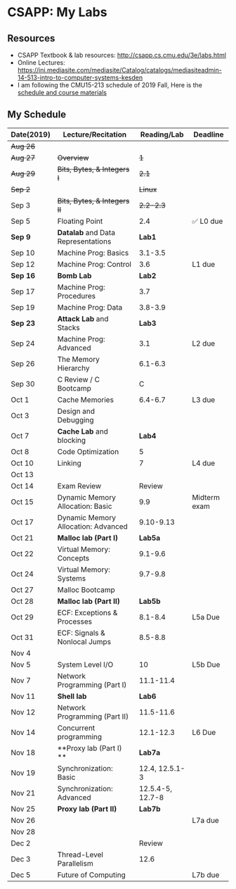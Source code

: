 # CSAPP: My Labs

## Resources

- CSAPP Textbook & lab resources: http://csapp.cs.cmu.edu/3e/labs.html
- Online Lectures: https://ini.mediasite.com/mediasite/Catalog/catalogs/mediasiteadmin-14-513-intro-to-computer-systems-kesden
- I am following the CMU15-213 schedule of 2019 Fall, Here is the [schedule and course materials](http://www.cs.cmu.edu/afs/cs/academic/class/15213-f19/www/schedule.html)

## My Schedule

| Date(2019) 	| Lecture/Recitation                    	| Reading/Lab      	| Deadline     	|
|------------	|---------------------------------------	|------------------	|--------------	|
| ~~Aug 26~~   	| 　                                    	| 　               	| 　           	|
| ~~Aug 27~~   	| ~~Overview~~                          	| ~~1~~           	|              	|
| ~~Aug 29~~   	| ~~Bits, Bytes, & Integers I~~           	| ~~2.1~~          	|              	|
| ~~Sep 2~~    	| 　                                    	| ~~Linux~~        	| 　           	|
| Sep 3      	| ~~Bits, Bytes, & Integers II~~          	| ~~2.2-2.3~~      	|              	|
| Sep 5      	| Floating Point                        	| 2.4              	| :white_check_mark: L0 due       	|
| **Sep 9**  	| **Datalab** and Data Representations    	| **Lab1**         	| 　           	|
| Sep 10     	| Machine Prog: Basics                  	| 3.1-3.5          	|              	|
| Sep 12     	| Machine Prog: Control                 	| 3.6              	| L1 due       	|
| **Sep 16**   	| **Bomb Lab**                            	| **Lab2**         	| 　           	|
| Sep 17     	| Machine Prog: Procedures              	| 3.7              	|              	|
| Sep 19     	| Machine Prog: Data                    	| 3.8-3.9          	|              	|
| **Sep 23**   	| **Attack Lab** and Stacks               	| **Lab3**         	| 　           	|
| Sep 24     	| Machine Prog: Advanced                	| 3.1              	| L2 due       	|
| Sep 26     	| The Memory Hierarchy                  	| 6.1-6.3          	|              	|
| Sep 30     	| C Review / C Bootcamp                 	| C         	    | 　           	|
| Oct 1      	| Cache Memories                        	| 6.4-6.7          	| L3 due       	|
| Oct 3      	| Design and Debugging                  	|                  	|              	|
| Oct 7      	| **Cache Lab** and blocking              	| **Lab4**         	| 　           	|
| Oct 8      	| Code Optimization                     	| 5                	|              	|
| Oct 10     	| Linking                               	| 7                	| L4 due       	|
| Oct 13     	|                                       	|                  	|              	|
| Oct 14     	| Exam Review                           	| Review           	| 　           	|
| Oct 15     	| Dynamic Memory Allocation: Basic      	| 9.9              	| Midterm exam 	|
| Oct 17     	| Dynamic Memory Allocation:   Advanced 	| 9.10-9.13        	|              	|
| Oct 21     	| **Malloc lab (Part I)**               	| **Lab5a**        	| 　           	|
| Oct 22     	| Virtual Memory: Concepts              	| 9.1-9.6          	|              	|
| Oct 24     	| Virtual Memory: Systems               	| 9.7-9.8          	|              	|
| Oct 27     	| Malloc Bootcamp                       	|                  	|              	|
| Oct 28     	| **Malloc lab (Part II)**              	| **Lab5b**        	| 　           	|
| Oct 29     	| ECF: Exceptions & Processes           	| 8.1-8.4          	| L5a Due      	|
| Oct 31     	| ECF: Signals & Nonlocal   Jumps       	| 8.5-8.8          	|              	|
| Nov 4      	| 　                                    	| 　               	| 　           	|
| Nov 5      	| System Level I/O                      	| 10               	| L5b Due      	|
| Nov 7      	| Network Programming (Part I)          	| 11.1-11.4        	|              	|
| Nov 11     	| **Shell lab**                         	| **Lab6**          | 　           	|
| Nov 12     	| Network Programming (Part II)         	| 11.5-11.6        	|              	|
| Nov 14     	| Concurrent programming                	| 12.1-12.3        	| L6 Due       	|
| Nov 18     	| **Proxy lab (Part I) **               	| **Lab7a**         | 　           	|
| Nov 19     	| Synchronization: Basic                	| 12.4, 12.5.1-3   	|              	|
| Nov 21     	| Synchronization: Advanced             	| 12.5.4-5, 12.7-8 	|              	|
| Nov 25     	| **Proxy lab (Part II)**               	| **Lab7b**        	| 　           	|
| Nov 26     	|                                       	|                  	| L7a due      	|
| Nov 28     	|                                       	|                  	|              	|
| Dec 2      	| 　                                    	| Review           	| 　           	|
| Dec 3      	| Thread-Level Parallelism              	| 12.6             	|              	|
| Dec 5      	| Future of Computing                   	|                  	| L7b due      	|
